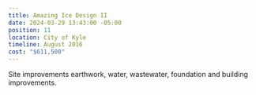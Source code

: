 ```yaml
---
title: Amazing Ice Design II
date: 2024-03-29 13:43:00 -05:00
position: 11
location: City of Kyle
timeline: August 2016
cost: "$611,500"
---
```


Site improvements earthwork, water, wastewater, foundation and building improvements.